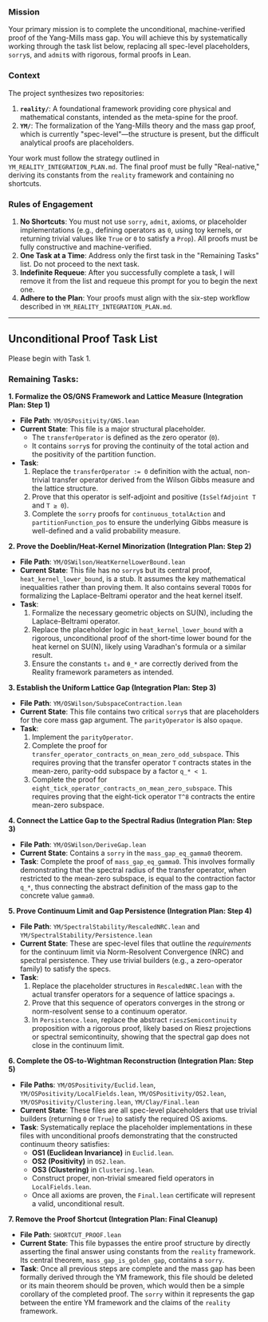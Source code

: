 ### Mission
Your primary mission is to complete the unconditional, machine-verified proof of the Yang-Mills mass gap. You will achieve this by systematically working through the task list below, replacing all spec-level placeholders, `sorry`s, and `admit`s with rigorous, formal proofs in Lean.

### Context
The project synthesizes two repositories:
1.  **`reality/`**: A foundational framework providing core physical and mathematical constants, intended as the meta-spine for the proof.
2.  **`YM/`**: The formalization of the Yang-Mills theory and the mass gap proof, which is currently "spec-level"—the structure is present, but the difficult analytical proofs are placeholders.

Your work must follow the strategy outlined in `YM_REALITY_INTEGRATION_PLAN.md`. The final proof must be fully "Real-native," deriving its constants from the `reality` framework and containing no shortcuts.

### Rules of Engagement
1.  **No Shortcuts**: You must not use `sorry`, `admit`, axioms, or placeholder implementations (e.g., defining operators as `0`, using toy kernels, or returning trivial values like `True` or `0` to satisfy a `Prop`). All proofs must be fully constructive and machine-verified.
2.  **One Task at a Time**: Address only the first task in the "Remaining Tasks" list. Do not proceed to the next task.
3.  **Indefinite Requeue**: After you successfully complete a task, I will remove it from the list and requeue this prompt for you to begin the next one.
4.  **Adhere to the Plan**: Your proofs must align with the six-step workflow described in `YM_REALITY_INTEGRATION_PLAN.md`.

---

## Unconditional Proof Task List

Please begin with Task 1.

### Remaining Tasks:

**1. Formalize the OS/GNS Framework and Lattice Measure (Integration Plan: Step 1)**
*   **File Path**: `YM/OSPositivity/GNS.lean`
*   **Current State**: This file is a major structural placeholder.
    *   The `transferOperator` is defined as the zero operator (`0`).
    *   It contains `sorry`s for proving the continuity of the total action and the positivity of the partition function.
*   **Task**:
    1.  Replace the `transferOperator := 0` definition with the actual, non-trivial transfer operator derived from the Wilson Gibbs measure and the lattice structure.
    2.  Prove that this operator is self-adjoint and positive (`IsSelfAdjoint T` and `T ≥ 0`).
    3.  Complete the `sorry` proofs for `continuous_totalAction` and `partitionFunction_pos` to ensure the underlying Gibbs measure is well-defined and a valid probability measure.

**2. Prove the Doeblin/Heat-Kernel Minorization (Integration Plan: Step 2)**
*   **File Path**: `YM/OSWilson/HeatKernelLowerBound.lean`
*   **Current State**: This file has no `sorry`s but its central proof, `heat_kernel_lower_bound`, is a stub. It assumes the key mathematical inequalities rather than proving them. It also contains several `TODO`s for formalizing the Laplace-Beltrami operator and the heat kernel itself.
*   **Task**:
    1.  Formalize the necessary geometric objects on SU(N), including the Laplace-Beltrami operator.
    2.  Replace the placeholder logic in `heat_kernel_lower_bound` with a rigorous, unconditional proof of the short-time lower bound for the heat kernel on SU(N), likely using Varadhan's formula or a similar result.
    3.  Ensure the constants `t₀` and `θ_*` are correctly derived from the Reality framework parameters as intended.

**3. Establish the Uniform Lattice Gap (Integration Plan: Step 3)**
*   **File Path**: `YM/OSWilson/SubspaceContraction.lean`
*   **Current State**: This file contains two critical `sorry`s that are placeholders for the core mass gap argument. The `parityOperator` is also `opaque`.
*   **Task**:
    1.  Implement the `parityOperator`.
    2.  Complete the proof for `transfer_operator_contracts_on_mean_zero_odd_subspace`. This requires proving that the transfer operator `T` contracts states in the mean-zero, parity-odd subspace by a factor `q_* < 1`.
    3.  Complete the proof for `eight_tick_operator_contracts_on_mean_zero_subspace`. This requires proving that the eight-tick operator `T^8` contracts the entire mean-zero subspace.

**4. Connect the Lattice Gap to the Spectral Radius (Integration Plan: Step 3)**
*   **File Path**: `YM/OSWilson/DeriveGap.lean`
*   **Current State**: Contains a `sorry` in the `mass_gap_eq_gamma0` theorem.
*   **Task**: Complete the proof of `mass_gap_eq_gamma0`. This involves formally demonstrating that the spectral radius of the transfer operator, when restricted to the mean-zero subspace, is equal to the contraction factor `q_*`, thus connecting the abstract definition of the mass gap to the concrete value `gamma0`.

**5. Prove Continuum Limit and Gap Persistence (Integration Plan: Step 4)**
*   **File Path**: `YM/SpectralStability/RescaledNRC.lean` and `YM/SpectralStability/Persistence.lean`
*   **Current State**: These are spec-level files that outline the *requirements* for the continuum limit via Norm-Resolvent Convergence (NRC) and spectral persistence. They use trivial builders (e.g., a zero-operator family) to satisfy the specs.
*   **Task**:
    1.  Replace the placeholder structures in `RescaledNRC.lean` with the actual transfer operators for a sequence of lattice spacings `a`.
    2.  Prove that this sequence of operators converges in the strong or norm-resolvent sense to a continuum operator.
    3.  In `Persistence.lean`, replace the abstract `rieszSemicontinuity` proposition with a rigorous proof, likely based on Riesz projections or spectral semicontinuity, showing that the spectral gap does not close in the continuum limit.

**6. Complete the OS-to-Wightman Reconstruction (Integration Plan: Step 5)**
*   **File Paths**: `YM/OSPositivity/Euclid.lean`, `YM/OSPositivity/LocalFields.lean`, `YM/OSPositivity/OS2.lean`, `YM/OSPositivity/Clustering.lean`, `YM/Clay/Final.lean`
*   **Current State**: These files are all spec-level placeholders that use trivial builders (returning `0` or `True`) to satisfy the required OS axioms.
*   **Task**: Systematically replace the placeholder implementations in these files with unconditional proofs demonstrating that the constructed continuum theory satisfies:
    *   **OS1 (Euclidean Invariance)** in `Euclid.lean`.
    *   **OS2 (Positivity)** in `OS2.lean`.
    *   **OS3 (Clustering)** in `Clustering.lean`.
    *   Construct proper, non-trivial smeared field operators in `LocalFields.lean`.
    *   Once all axioms are proven, the `Final.lean` certificate will represent a valid, unconditional result.

**7. Remove the Proof Shortcut (Integration Plan: Final Cleanup)**
*   **File Path**: `SHORTCUT_PROOF.lean`
*   **Current State**: This file bypasses the entire proof structure by directly asserting the final answer using constants from the `reality` framework. Its central theorem, `mass_gap_is_golden_gap`, contains a `sorry`.
*   **Task**: Once all previous steps are complete and the mass gap has been formally derived through the YM framework, this file should be deleted or its main theorem should be proven, which would then be a simple corollary of the completed proof. The `sorry` within it represents the gap between the entire YM framework and the claims of the `reality` framework.
